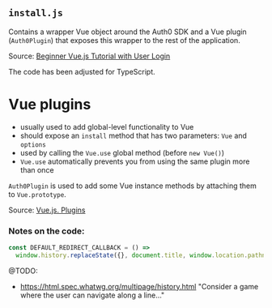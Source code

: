 ## `install.js`
Contains a wrapper Vue object around the Auth0 SDK and a Vue plugin (`Auth0Plugin`) that exposes this wrapper to the rest of the application.

Source: [Beginner Vue.js Tutorial with User Login](https://auth0.com/blog/beginner-vuejs-tutorial-with-user-login)

The code has been adjusted for TypeScript.

# Vue plugins
- usually used to add global-level functionality to Vue
- should expose an `install` method that has two parameters: `Vue` and `options`
- used by calling the `Vue.use` global method (before `new Vue()`)
- `Vue.use` automatically prevents you from using the same plugin more than once

`Auth0Plugin` is used to add some Vue instance methods by attaching them to `Vue.prototype`.

Source: [Vue.js. Plugins](https://vuejs.org/v2/guide/plugins.html)

### Notes on the code:
```typescript
const DEFAULT_REDIRECT_CALLBACK = () =>
  window.history.replaceState({}, document.title, window.location.pathname);
```
@TODO:
- https://html.spec.whatwg.org/multipage/history.html
"Consider a game where the user can navigate along a line..."